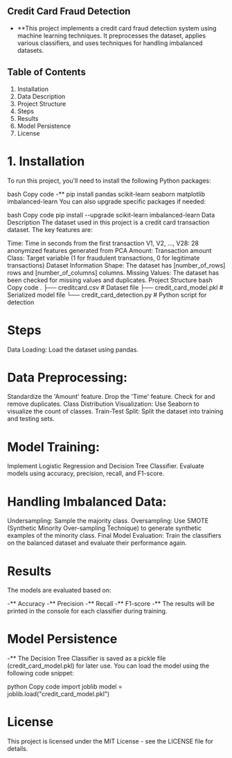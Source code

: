 ## Credit Card Fraud Detection
- **This project implements a credit card fraud detection system using machine learning techniques. It preprocesses the dataset, applies various classifiers, and uses techniques for handling imbalanced datasets.

## Table of Contents
1. Installation
2. Data Description
3. Project Structure
4. Steps
5. Results
6. Model Persistence
7. License

# 1. Installation
To run this project, you'll need to install the following Python packages:

bash
Copy code
-** pip install pandas scikit-learn seaborn matplotlib imbalanced-learn
You can also upgrade specific packages if needed:

bash
Copy code
pip install --upgrade scikit-learn imbalanced-learn
Data Description
The dataset used in this project is a credit card transaction dataset. The key features are:

Time: Time in seconds from the first transaction
V1, V2, ..., V28: 28 anonymized features generated from PCA
Amount: Transaction amount
Class: Target variable (1 for fraudulent transactions, 0 for legitimate transactions)
Dataset Information
Shape: The dataset has [number_of_rows] rows and [number_of_columns] columns.
Missing Values: The dataset has been checked for missing values and duplicates.
Project Structure
bash
Copy code
.
├── creditcard.csv             # Dataset file
├── credit_card_model.pkl      # Serialized model file
└── credit_card_detection.py    # Python script for detection
# Steps
Data Loading: Load the dataset using pandas.
# Data Preprocessing:
Standardize the 'Amount' feature.
Drop the 'Time' feature.
Check for and remove duplicates.
Class Distribution Visualization: Use Seaborn to visualize the count of classes.
Train-Test Split: Split the dataset into training and testing sets.
# Model Training:
Implement Logistic Regression and Decision Tree Classifier.
Evaluate models using accuracy, precision, recall, and F1-score.
# Handling Imbalanced Data:
Undersampling: Sample the majority class.
Oversampling: Use SMOTE (Synthetic Minority Over-sampling Technique) to generate synthetic examples of the minority class.
Final Model Evaluation: Train the classifiers on the balanced dataset and evaluate their performance again.
# Results
The models are evaluated based on:

-** Accuracy
-** Precision
-** Recall
-** F1-score
-** The results will be printed in the console for each classifier during training.

# Model Persistence
-** The Decision Tree Classifier is saved as a pickle file (credit_card_model.pkl) for later use. You can load the model using the following code snippet:

python
Copy code
import joblib
model = joblib.load("credit_card_model.pkl")

# License
This project is licensed under the MIT License - see the LICENSE file for details.










